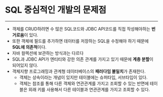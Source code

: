 # SQL 중심적인 개발의 문제점 
***

* 객체를 CRUD하려면 수 많은 SQL코드와 JDBC API코드를 직접 작성해야하는 **번거로움**이 있다.
* 또한 객체에 필드를 추가하면 데이터를 저장하는 SQL을 수정해야 하기 때문에 **SQL에 의존적**이다.
* 자바 컬렉션에 보관하는 방식과는 다르다
* SQL과 JDBC API가 엔티티와 강한 의존 관계를 가지고 있기 때문에 **계층 분할**이 되어있지 않다.
* 객체지향 프로그래밍과 관계형 데이터베이스의 **패러다임 불일치**가 존재한다.
    * 객체는 상속이라는 개념이 있지만 테이블에는 슈퍼타입, 서브타입이 있다.
    * 객체는 참조를 통해 다른 객체와 연관관계를 가지고 조회할 수 있는 반면에 테이블은 외래 키를 사용해서 다른 테이블과 연관관계를 가지고 조회할 수 있다.


